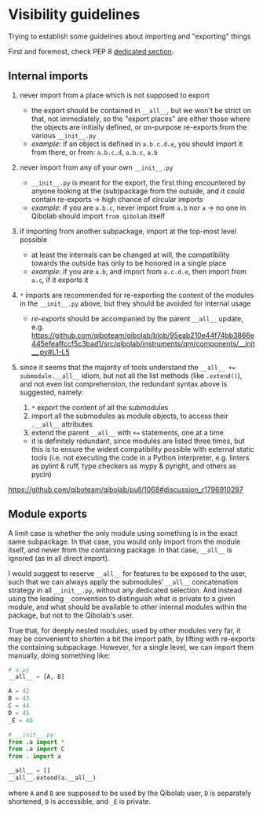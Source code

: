 # Visibility guidelines

Trying to establish some guidelines about importing and "exporting" things

First and foremost, check PEP 8 [dedicated
section](https://peps.python.org/pep-0008/#public-and-internal-interfaces).

## Internal imports

1. never import from a place which is not supposed to export

   - the export should be contained in `__all__`, but we won't be strict on that, not
     immediately, so the "export places" are either those where the objects are
     initially defined, or on-purpose re-exports from the various `__init__.py`
   - _example:_ if an object is defined in `a.b.c.d.e`, you should import it from there, or from: `a.b.c.d`, `a.b.c`, `a.b`

2. never import from any of your own `__init__.py`

   - `__init__.py` is meant for the export, the first thing encountered by anyone
     looking at the (sub)package from the outside, and it could contain re-exports ->
     high chance of circular imports
   - _example:_ if you are `a.b.c`, never import from `a.b` nor `a` -> no one in Qibolab should import `from qibolab` itself

3. if importing from another subpackage, import at the top-most level possible

   - at least the internals can be changed at will, the compatibility towards the
     outside has only to be honored in a single place
   - _example_: if you are `a.b`, and import from `a.c.d.e`, then import from `a.c`, if it exports it

4. `*` imports are recommended for re-exporting the content of the modules in the
   `__init__.py` above, but they should be avoided for internal usage

   - _re-exports_ should be accompanied by the parent `__all__` update, e.g.
     https://github.com/qiboteam/qibolab/blob/95eab210e44f74bb3866e445efeaffccf5c3bad1/src/qibolab/instruments/qm/components/__init__.py#L1-L5

5. since it seems that the majority of tools understand the `__all__ +=
submodule.__all__` idiom, but not all the list methods (like `.extend()`), and not
   even list comprehension, the redundant syntax above is suggested, namely:

   1. `*` export the content of all the submodules
   2. import all the submodules as module objects, to access their `.__all__` attributes
   3. extend the parent `__all__` with `+=` statements, one at a time

   - it is definitely redundant, since modules are listed three times, but this is to
     ensure the widest compatibility possible with external static tools (i.e. not
     executing the code in a Python interpreter, e.g. linters as pylint & ruff, type
     checkers as mypy & pyright, and others as pycln)

https://github.com/qiboteam/qibolab/pull/1068#discussion_r1796910287

## Module exports

A limit case is whether the only module using something is in the exact same subpackage.
In that case, you would only import from the module itself, and never from the
containing package. In that case, `__all__` is ignored (as in all direct import).

I would suggest to reserve `__all__` for features to be exposed to the user, such that
we can always apply the submodules' `__all__` concatenation strategy in all
`__init__.py`, without any dedicated selection.
And instead using the leading `_` convention to distinguish what is private to a given
module, and what should be available to other internal modules within the package, but
not to the Qibolab's user.

True that, for deeply nested modules, used by other modules very far, it may be
convenient to shorten a bit the import path, by lifting with re-exports the containing
subpackage.
However, for a single level, we can import them manually, doing something like:

```py
# a.py
__all__ = [A, B]

A = 42
B = 43
C = 44
D = 45
_E = 46

# __init__.py
from .a import *
from .a import C
from . import a

__all__ = []
__all__.extend(a.__all__)
```

where `A` and `B` are supposed to be used by the Qibolab user, `D` is separately
shortened, `D` is accessible, and `_E` is private.
